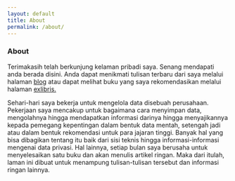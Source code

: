 ```yaml
---
layout: default
title: About
permalink: /about/
---
```


<h3>About</h3>
<p>Terimakasih telah berkunjung kelaman pribadi saya. Senang mendapati anda berada disini. Anda dapat menikmati tulisan terbaru dari saya melalui halaman <a href="{{site.url}}{{site.baseurl}}/blog">blog</a> atau dapat melihat buku yang saya rekomendasikan melalui halaman <a href="{{site.url}}{{site.baseurl}}/exlibris">exlibris.</a></p>

<p>Sehari-hari saya bekerja untuk mengelola data disebuah perusahaan. Pekerjaan saya mencakup untuk bagaimana cara menyimpan data, mengolahnya hingga mendapatkan informasi darinya hingga menyajikannya kepada pemegang kepentingan dalam bentuk data mentah, setengah jadi atau dalam bentuk rekomendasi untuk para jajaran tinggi. Banyak hal yang bisa dibagikan tentang itu baik dari sisi teknis hingga informasi-informasi mengenai data privasi. Hal lainnya, setiap bulan saya berusaha untuk menyelesaikan satu buku dan akan menulis artikel ringan. Maka dari itulah, laman ini dibuat untuk menampung tulisan-tulisan tersebut dan informasi ringan lainnya.</p>

